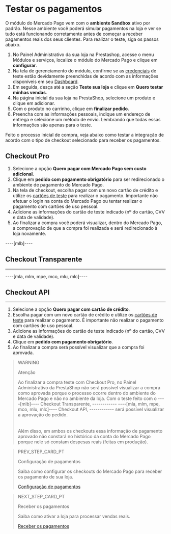 # Testar os pagamentos
 
O módulo do Mercado Pago vem com o **ambiente Sandbox** ativo por padrão. Nesse ambiente você poderá simular pagamentos na loja e ver se tudo está funcionando corretamente antes de começar a receber pagamentos reais dos seus clientes. Para realizar o teste, siga os passos abaixo.
 
1. No Painel Administrativo da sua loja na Prestashop, acesse o menu Módulos e serviços, localize o módulo do Mercado Pago e clique em **configurar**.
2. Na tela de gerenciamento do módulo, confirme se as [credenciais](/developers/pt/guides/additional-content/credentials/credentials) de teste estão devidamente preenchidas de acordo com as informações disponíveis em seu [Dashboard](/developers/pt/guides/additional-content/dashboard/introduction).
3. Em seguida, desça até a seção **Teste sua loja** e clique em **Quero testar minhas vendas**.
4. Na página inicial da sua loja na PrestaShop, selecione um produto e clique em adicionar.
5. Com o produto no carrinho, clique em **finalizar pedido**.
6. Preencha com as informações pessoais, indique um endereço de entrega e selecione um método de envio. Lembrando que todas essas informações são apenas para o teste.

Feito o processo inicial de compra, veja abaixo como testar a integração de acordo com o tipo de checkout selecionado para receber os pagamentos.

## Checkout Pro

1. Selecione a opção **Quero pagar com Mercado Pago sem custo adicional**.
2. Clique em **pedido com pagamento obrigatório** para ser redirecionado o ambiente de pagamento do Mercado Pago. 
3. Na tela de checkout, escolha pagar com um novo cartão de crédito e utilize os [cartões de teste](/developers/pt/guides/additional-content/testing/test-cards) para realizar o pagamento. Importante não efetuar o login na conta do Mercado Pago ou tentar realizar o pagamento com cartões de uso pessoal. 
3. Adicione as informações do cartão de teste indicado (nº do cartão, CVV e data de validade). 
4. Ao finalizar a compra você poderá visualizar, dentro do Mercado Pago, a comprovação de que a compra foi realizada e será redirecionado à loja novamente. 

----[mlb]---- 
## Checkout Transparente 
------------ 
----[mla, mlm, mpe, mco, mlu, mlc]---- 
## Checkout API 
------------

1. Selecione a opção **Quero pagar com cartão de crédito**.
2. Escolha pagar com um novo cartão de crédito e utilize os [cartões de teste](/developers/pt/guides/additional-content/testing/test-cards) para realizar o pagamento. É importante não realizar o pagamento com cartões de uso pessoal.
3. Adicione as informações do cartão de teste indicado (nº do cartão, CVV e data de validade). 
4. Clique em **pedido com pagamento obrigatório**.
5. Ao finalizar a compra será possível visualizar que a compra foi aprovada.

> WARNING
>
> Atenção
> 
> Ao finalizar a compra teste com Checkout Pro, no Painel Administrativo da PrestaShop não será possível visualizar a compra como aprovada porque o processo ocorre dentro do ambiente do Mercado Pago e não no ambiente da loja. Com o teste feito com o ----[mlb]---- Checkout Transparente, ------------ ----[mla, mlm, mpe, mco, mlu, mlc]---- Checkout API, ------------ será possível visualizar a aprovação do pedido.<br>
> </br> <br/>
> Além disso, em ambos os checkouts essa informação de pagamento aprovado não constará no histórico da conta do Mercado Pago porque nele só constam despesas reais (feitas em produção).

> PREV_STEP_CARD_PT
>
> Configuração de pagamentos
>
> Saiba como configurar os checkouts do Mercado Pago para receber os pagamento de sua loja.
>
> [Configuração de pagamentos](/developers/pt/docs/prestashop/payment-configuration)

> NEXT_STEP_CARD_PT
>
> Receber os pagamentos
>
> Saiba como ativar a loja para processar vendas reais.
>
> [Receber os pagamentos](/developers/pt/docs/prestashop/sales-processing/go-to-production)